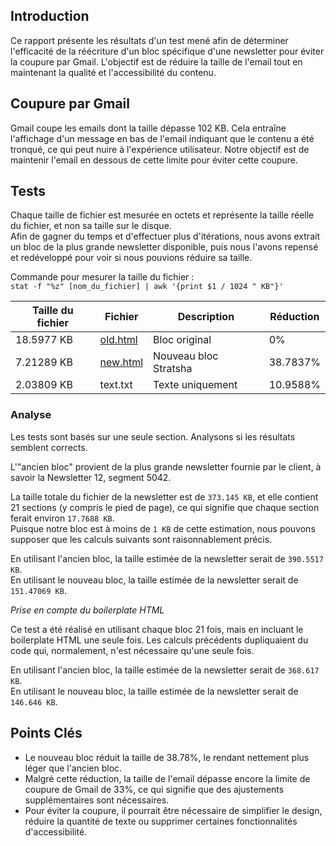 ## Introduction

Ce rapport présente les résultats d'un test mené afin de déterminer l'efficacité de la réécriture d'un bloc spécifique d'une newsletter pour éviter la coupure par Gmail. L'objectif est de réduire la taille de l'email tout en maintenant la qualité et l'accessibilité du contenu.

## Coupure par Gmail

Gmail coupe les emails dont la taille dépasse 102 KB. Cela entraîne l'affichage d'un message en bas de l'email indiquant que le contenu a été tronqué, ce qui peut nuire à l'expérience utilisateur. Notre objectif est de maintenir l'email en dessous de cette limite pour éviter cette coupure.

## Tests

Chaque taille de fichier est mesurée en octets et représente la taille réelle du fichier, et non sa taille sur le disque.  
Afin de gagner du temps et d'effectuer plus d'itérations, nous avons extrait un bloc de la plus grande newsletter disponible, puis nous l'avons repensé et redéveloppé pour voir si nous pouvions réduire sa taille.

Commande pour mesurer la taille du fichier :  
`stat -f "%z" [nom_du_fichier] | awk '{print $1 / 1024 " KB"}'`

| Taille du fichier | Fichier                                                                                                             | Description           | Réduction |
| ----------------- | ------------------------------------------------------------------------------------------------------------------- | --------------------- | --------- |
| 18.5977 KB        | [old.html](http://htmlpreview.github.io/?https://github.com/Stratsha/frc-newsletter/blob/main/newsletter/base.html) | Bloc original         | 0%        |
| 7.21289 KB        | [new.html](http://htmlpreview.github.io/?https://github.com/Stratsha/frc-newsletter/blob/main/newsletter/new.html)  | Nouveau bloc Stratsha | 38.7837%  |
| 2.03809 KB        | text.txt                                                                                                            | Texte uniquement      | 10.9588%  |

### Analyse

Les tests sont basés sur une seule section. Analysons si les résultats semblent corrects.

L'"ancien bloc" provient de la plus grande newsletter fournie par le client, à savoir la Newsletter 12, segment 5042.

La taille totale du fichier de la newsletter est de `373.145 KB`, et elle contient 21 sections (y compris le pied de page), ce qui signifie que chaque section ferait environ `17.7688 KB`.  
Puisque notre bloc est à moins de `1 KB` de cette estimation, nous pouvons supposer que les calculs suivants sont raisonnablement précis.

En utilisant l'ancien bloc, la taille estimée de la newsletter serait de `390.5517 KB`.  
En utilisant le nouveau bloc, la taille estimée de la newsletter serait de `151.47069 KB`.

_Prise en compte du boilerplate HTML_

Ce test a été réalisé en utilisant chaque bloc 21 fois, mais en incluant le boilerplate HTML une seule fois. Les calculs précédents dupliquaient du code qui, normalement, n'est nécessaire qu'une seule fois.

En utilisant l'ancien bloc, la taille estimée de la newsletter serait de `368.617 KB`.  
En utilisant le nouveau bloc, la taille estimée de la newsletter serait de `146.646 KB`.

## Points Clés

- Le nouveau bloc réduit la taille de 38.78%, le rendant nettement plus léger que l'ancien bloc.
- Malgré cette réduction, la taille de l'email dépasse encore la limite de coupure de Gmail de 33%, ce qui signifie que des ajustements supplémentaires sont nécessaires.
- Pour éviter la coupure, il pourrait être nécessaire de simplifier le design, réduire la quantité de texte ou supprimer certaines fonctionnalités d'accessibilité.
